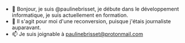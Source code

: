 - 👋 Bonjour, je suis @paulinebrisset, je débute dans le développement informatique, je suis actuellement en formation.
- 👀 Il s'agit pour moi d'une reconversion, puisque j'étais journaliste auparavant.
- 📫 Je suis joignable à paulinebrisset@protonmail.com

<!---
paulinebrisset/paulinebrisset is a ✨ special ✨ repository because its `README.md` (this file) appears on your GitHub profile.
You can click the Preview link to take a look at your changes.
--->
